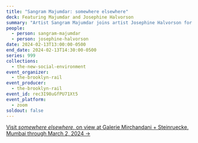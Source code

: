 ```yaml
---
title: "Sangram Majumdar: somewhere elsewhere"
deck: Featuring Majumdar and Josephine Halvorson
summary: "Artist Sangram Majumdar joins artist Josephine Halvorson for a conversation. "
people:
  - person: sangram-majumdar
  - person: josephine-halvorson
date: 2024-02-13T13:00:00-0500
end_date: 2024-02-13T14:30:00-0500
series: 999
collections:
  - the-new-social-environment
event_organizer:
  - the-brooklyn-rail
event_producer:
  - the-brooklyn-rail
event_id: rec3I98uGfPU71Xt5
event_platform:
  - zoom
soldout: false
---
```

[V﻿isit *somewhere elsewhere*, on view at Galerie Mirchandani + Steinruecke, Mumbai through March 2, 2024 →](https://www.galeriems.com/exhibitions/65746aebe4ba10c01f01a3eb#tab:slideshow)